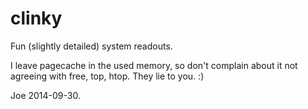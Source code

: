 clinky
======

Fun (slightly detailed) system readouts.

I leave pagecache in the used memory, so don't complain about it not agreeing with free, top, htop.  They lie to you. :)

Joe 2014-09-30.
